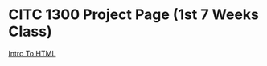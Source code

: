 # CITC 1300 Project Page (1st 7 Weeks Class)

<a href="HTML_intro_to_cs/index.html">Intro To HTML</a>